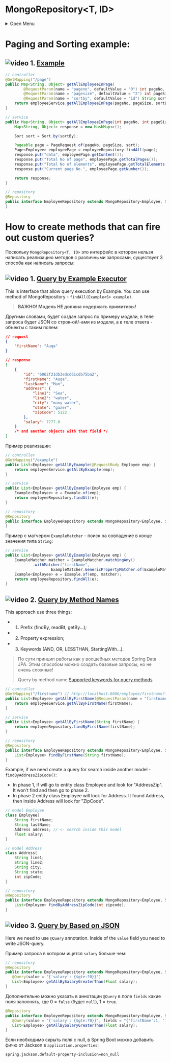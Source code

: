 # MongoRepository<T, ID>
<details>
<summary>Open Menu</summary>

- [Paging and Sorting](#paging-and-sorting-example)
- [How to create methods that can fire out custom queries?](#how-to-create-methods-that-can-fire-out-custom-queries)
   * [Query by Example Executor]()
   * [Query by Method Names]()
   * [Query by Based on JSON]()

</details>

<p><a name="pagingAndSorting"></a></p>


# Paging and Sorting example:
## ![video](https://cloud.githubusercontent.com/assets/13649199/13672715/06dbc6ce-e6e7-11e5-81a9-04fbddb9e488.png) 1. <a href="https://youtu.be/Alh03DoBo3M?t=1447">Example</a>

```java
// controller
@GetMapping("/page")
public Map<String, Object> getAllEmployeeInPage(
        @RequestParam(name = "pageno", defaultValue = "0") int pageNo,
        @RequestParam(name = "pagesize", defaultValue = "2") int pageSize,
        @RequestParam(name = "sortby", defaultValue = "id") String sortBy) {
    return employeeService.getAllEmployeeInPage(pageNo, pageSize, sortBy);
}

// service
public Map<String, Object> getAllEmployeeInPage(int pageNo, int pageSize, String sortBy) {
    Map<String, Object> response = new HashMap<>();

    Sort sort = Sort.by(sortBy);

    Pageable page = PageRequest.of(pageNo, pageSize, sort);
    Page<Employee> employeePage = employeeRepository.findAll(page);
    response.put("data", employeePage.getContent());
    response.put("Total No of page", employeePage.getTotalPages());
    response.put("Total No of elements", employeePage.getTotalElements());
    response.put("Current page No.", employeePage.getNumber());

    return response;
}

// repository
@Repository
public interface EmployeeRepository extends MongoRepository<Employee, String> {
}
```

# How to create methods that can fire out custom queries?
Поскольку `MongoRepository<T, ID>` это интерфейс в котором нельзя написать реализацию методов с различными запросами, существует 3 способа как написать запросы:

## ![video](https://cloud.githubusercontent.com/assets/13649199/13672715/06dbc6ce-e6e7-11e5-81a9-04fbddb9e488.png) 1. <a href="https://youtu.be/Alh03DoBo3M?t=2087">Query by Example Executor</a>
This is interface that allow query execution by Example. You can use method of MongoRepository - `findAll(Example<S> example)`.

> **ВАЖНО! Модель НЕ должна содержать примитивы!**
> 
Другими словами, будет создан запрос по примеру модели, в теле запроса будет JSON со строк-ой/-ами из модели, а в теле ответа - объекты с таким полем:
```json
// request
{
    "firstName": "Auqa"
}

// response
[
    {
        "id": "6062f21db3edcd61cdb75ba2",
        "firstName": "Auqa",
        "lastName": "Man",
        "address": {
            "line1": "Sea",
            "line2": "water",
            "city": "many water",
            "state": "gazer",
            "zipCode": 5122
        },
        "salary": 7777.0
    }
    /* and another objects with that field */
]
```
Пример реализации:
```java
// controller
@GetMapping("/example")
public List<Employee> getAllByExample(@RequestBody Employee emp) {
    return employeeService.getAllByExample(emp);
}

// service
public List<Employee> getAllByExample(Employee emp) {
    Example<Employee> e = Example.of(emp);
    return employeeRepository.findAll(e);
}

// repository
@Repository
public interface EmployeeRepository extends MongoRepository<Employee, String> {
}
```
Пример с матчером `ExampleMatcher` - поиск на совпадение в конце значения типа `String`:
```java
// service
public List<Employee> getAllByExample(Employee emp) {
    ExampleMatcher matcher = ExampleMatcher.matchingAny()
            .withMatcher("firstName",
                    ExampleMatcher.GenericPropertyMatcher.of(ExampleMatcher.StringMatcher.ENDING));
    Example<Employee> e = Example.of(emp, matcher);
    return employeeRepository.findAll(e);
}
```
## ![video](https://cloud.githubusercontent.com/assets/13649199/13672715/06dbc6ce-e6e7-11e5-81a9-04fbddb9e488.png) 2. <a href="https://youtu.be/Alh03DoBo3M?t=2500">Query by Method Names</a>
This approach use three things:
   * 1) Prefix (findBy, readBt, getBy...); 
   * 2) Property expression; 
   * 3) Keywords (AND, OR, LESSTHAN, StartingWith...).
> По сути принцип работы как у волшебных методов Spring Data JPA. Этим способом можно создать базовые запросы, но не очень сложные!
> 
> Query by method name [Supported keywords for query methods](https://docs.spring.io/spring-data/mongodb/docs/1.2.0.RELEASE/reference/html/mongo.repositories.html)
```java
// controller
@GetMapping("/firstname") // http://localhost:8080/employee/firstname?firstname=Bat
public List<Employee> getAllByFirstName(@RequestParam(name = "firstname") String firstName) {
    return employeeService.getAllByFirstName(firstName);
}

// service
public List<Employee> getAllByFirstName(String firstName) {
    return employeeRepository.findByFirstName(firstName);
}

// repository
@Repository
public interface EmployeeRepository extends MongoRepository<Employee, String> {
    List<Employee> findByFirstName(String firstName);
}
```
Example, if we need create a query for search inside another model - `findByAddressZipCode()`:
* In phase 1, if will go to entity class Employee and look for "AddressZip". It won't find and then go to phase 2.
* In phase 2 entity class Employee will look for Address. It found Address, then inside Address will look for "ZipCode".
```java
// model Employee
class Employee{
    String firstName;
    String lastName;
    Address address; // <- search inside this model
    Float salary;
}

// model Address
class Address{
    String line1;
    String line2;
    String city;
    String state;
    int zipCode;
}

// repository
@Repository
public interface EmployeeRepository extends MongoRepository<Employee, String> {
    List<Employee> findByAddressZipCode(int zipcode);
}
```

## ![video](https://cloud.githubusercontent.com/assets/13649199/13672715/06dbc6ce-e6e7-11e5-81a9-04fbddb9e488.png) 3. <a href="https://youtu.be/Alh03DoBo3M?t=2954">Query by Based on JSON</a>
Here we need to use `@Query` annotation. Inside of the `value` field you need to write JSON-query.

Пример запроса в котором ищется `salary` больше чем:
```java
// repository
@Repository
public interface EmployeeRepository extends MongoRepository<Employee, String> {
   @Query(value = "{'salary': {$gte:?0}}")
   List<Employee> getAllBySalaryGreaterThan(Float salary);
}
```
Дополнительно можно указать в аннотации `@Query` в поле `fields` какие поля заполнять, где 0 = `false` (будет `null`), 1 = `true`. 
```java
@Repository
public interface EmployeeRepository extends MongoRepository<Employee, String> {
   @Query(value = "{'salary': {$gte:?0}}", fields = "{'firstName':1, 'id':0}")
   List<Employee> getAllBySalaryGreaterThan(Float salary);
}
```
Если необходимо скрыть поля с null, в Spring Boot можно добавить фичю от Jackson в `application.properties`:
```properties
spring.jackson.default-property-inclusion=non_null
```
